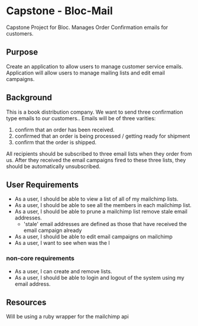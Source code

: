 Capstone - Bloc-Mail 
====================
Capstone Project for Bloc. Manages Order Confirmation emails for customers. 


Purpose
-------
Create an application to allow users to manage customer service emails. Application will allow users to manage mailing lists and edit email campaigns.  

Background
----------
This is a book distribution company. We want to send three confirmation type emails to our customers.. Emails will be of three varities: 
1. confirm that an order has been received.
2. confirmed that an order is being processed / getting ready for shipment 
3. confirm that the order is shipped. 

All recipients should be subscribed to three email lists when they order from us. 
After they received the email campaigns fired to these three lists, they should be automatically unsubscribed. 


User Requirements
-----------------
- As a user, I should be able to view a list of all of my mailchimp lists. 
- As a user, I should be able to see all the members in each mailchimp list.
- As a user, I should be able to prune a mailchimp list remove stale email addresses.
    - 'stale' email addresses are defined as those that have received the email campaign already
- As a user, I should be able to edit email campaigns on mailchimp
- As a user, I want to see when was the l

### non-core requirements
- As a user, I can create and remove lists. 
- As a user, I should be able to login and logout of the system using my email address. 

Resources
---------
Will be using a ruby wrapper for the mailchimp api
